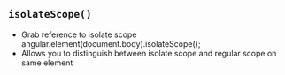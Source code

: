 ##  `isolateScope()`

*    Grab reference to isolate scope
            angular.element(document.body).isolateScope();
*    Allows you to distinguish between isolate scope and regular scope on same element
